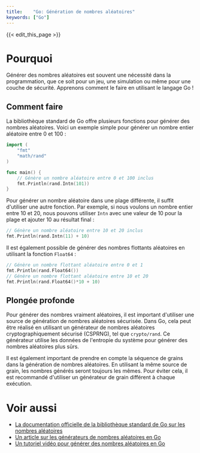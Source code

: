 ```yaml
---
title:    "Go: Génération de nombres aléatoires"
keywords: ["Go"]
---
```


{{< edit_this_page >}}

# Pourquoi

Générer des nombres aléatoires est souvent une nécessité dans la programmation, que ce soit pour un jeu, une simulation ou même pour une couche de sécurité. Apprenons comment le faire en utilisant le langage Go !

## Comment faire

La bibliothèque standard de Go offre plusieurs fonctions pour générer des nombres aléatoires. Voici un exemple simple pour générer un nombre entier aléatoire entre 0 et 100 :

```Go
import (
	"fmt"
	"math/rand"
)

func main() {
	// Génère un nombre aléatoire entre 0 et 100 inclus
	fmt.Println(rand.Intn(101))
}
```

Pour générer un nombre aléatoire dans une plage différente, il suffit d'utiliser une autre fonction. Par exemple, si nous voulons un nombre entier entre 10 et 20, nous pouvons utiliser `Intn` avec une valeur de 10 pour la plage et ajouter 10 au résultat final :

```Go
// Génère un nombre aléatoire entre 10 et 20 inclus
fmt.Println(rand.Intn(11) + 10)
```

Il est également possible de générer des nombres flottants aléatoires en utilisant la fonction `Float64` :

```Go
// Génère un nombre flottant aléatoire entre 0 et 1
fmt.Println(rand.Float64())
// Génère un nombre flottant aléatoire entre 10 et 20
fmt.Println(rand.Float64()*10 + 10)
```

## Plongée profonde

Pour générer des nombres vraiment aléatoires, il est important d'utiliser une source de génération de nombres aléatoires sécurisée. Dans Go, cela peut être réalisé en utilisant un générateur de nombres aléatoires cryptographiquement sécurisé (CSPRNG), tel que `crypto/rand`. Ce générateur utilise les données de l'entropie du système pour générer des nombres aléatoires plus sûrs. 

Il est également important de prendre en compte la séquence de grains dans la génération de nombres aléatoires. En utilisant la même source de grain, les nombres générés seront toujours les mêmes. Pour éviter cela, il est recommandé d'utiliser un générateur de grain différent à chaque exécution.

# Voir aussi

- [La documentation officielle de la bibliothèque standard de Go sur les nombres aléatoires](https://golang.org/pkg/math/rand/)
- [Un article sur les générateurs de nombres aléatoires en Go](https://www.digitalocean.com/community/tutorials/how-to-use-the-math-rand-package-in-go)
- [Un tutoriel vidéo pour générer des nombres aléatoires en Go](https://www.youtube.com/watch?v=fcL259ztVcg)